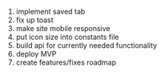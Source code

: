 1. implement saved tab
2. fix up toast
3. make site mobile responsive
4. put icon size into constants file
5. build api for currently needed functionality
6. deploy MVP
7. create features/fixes roadmap
